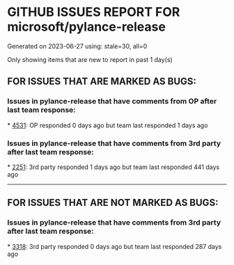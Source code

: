 
# GITHUB ISSUES REPORT FOR microsoft/pylance-release


Generated on 2023-06-27 using: stale=30, all=0


Only showing items that are new to report in past 1 day(s)


## FOR ISSUES THAT ARE MARKED AS BUGS:


### Issues in pylance-release that have comments from OP after last team response:


\* [4531](https://github.com/microsoft/pylance-release/issues/4531 "Pylance does not find scipy functions (e.g. &quot;filtfilt&quot; is not a known member of &quot;scipy.signal&quot;) since Pylance 2023.6.20"): OP responded 0 days ago but team last responded 1 days ago

### Issues in pylance-release that have comments from 3rd party after last team response:


\* [2251](https://github.com/microsoft/pylance-release/issues/2251 "Sphinx Style Docstring Rendering Feature"): 3rd party responded 1 days ago but team last responded 441 days ago

---

## FOR ISSUES THAT ARE NOT MARKED AS BUGS:


### Issues in pylance-release that have comments from 3rd party after last team response:


\* [3318](https://github.com/microsoft/pylance-release/issues/3318 "[Auto Import] - Suggest equivalents from `collections.abc` rather than `typing`"): 3rd party responded 0 days ago but team last responded 287 days ago

